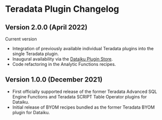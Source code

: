 # Teradata Plugin Changelog

## Version 2.0.0 (April 2022)

Current version

* Integration of previously available individual Teradata plugins into the single Teradata plugin.
* Inaugural availability via the [Dataiku Plugin Store](https://www.dataiku.com/product/plugins).
* Code refactoring in the Analytic Functions recipes.

## Version 1.0.0 (December 2021)

* First officially supported release of the former Teradata Advanced SQL Engine Functions and Teradata SCRIPT Table Operator plugins for Dataiku.
* Initial release of BYOM recipes bundled as the former Teradata BYOM plugin for Dataiku.

